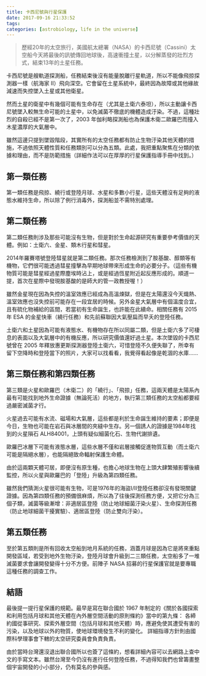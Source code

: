 ```yaml
---
title: 卡西尼號與行星保護
date: 2017-09-16 21:33:52
tags: 
categories: [astrobiology, life in the universe]
---
```


> 歷經20年的太空旅行，美國航太總署（NASA）的卡西尼號（Cassini）太空船今天將最後的訊號傳回地球後，高速衝撞土星，以分解蒸發的壯烈方式，結束13年的土星任務。

卡西尼號是艘軌道探測船，任務結束後沒有能量脫離行星軌道，所以不能像飛掠探測器一樣（航海家 II）飛向深空。它會留在土星系統中，最終因為故障或其他緣故減速而失控墜入土星或其他衛星。

然而土星的衛星中有幾個可能有生命存在（尤其是土衛六泰坦），所以主動讓卡西尼號墜入較無生命可能的土星中，以免滅菌不徹底的機體造成汙染。不過，這種壯烈的自殺已經不是第一次了，2003 年伽利略探測船也為保護木衛二歐羅巴而撞入木星濃厚的大氣層中。

雖然這邊只提到墜毀階段，其實所有的太空任務都有防止生物汙染其他天體的措施，不過依照天體性質和任務類別可以分為五類。此處，我把重點聚焦在分類的依據和理由，而不是防範措施（詳細作法可以在厚厚的行星保護指導手冊中找到。）

## 第一類任務

第一類任務是飛掠、繞行或登陸月球、水星和多數小行星，這些天體沒有足夠的液態水維持生命，所以除了例行消毒外，探測船並不需特別處理。


## 第二類任務

第二類任務則涉及那些可能沒有生物，但是對於生命起源研究有重要參考價值的天體。例如：土衛六、金星、類木行星和彗星。

2014年羅賽塔號登陸彗星就是第二類任務。那次任務檢測到了胺基酸、醇類等有機物，它們很可能透過彗星撞擊為早期地球帶來形成生命的必要分子。（這些有機物質可能是彗星經過星際塵埃時沾上，或是經過恆星附近起反應形成的。順道一提，首次在星際中發現胺基酸的是師大的管一政教授喔！）

雖然金星現在因為失控的溫室效應已經成為高溫煉獄，但是在太陽還沒今天熾熱、溫室效應也沒失控前可能存在一段宜居的時候。另外金星大氣層中有個溫度合宜，且有硫化物補給的區間，若當初有生命誕生，也許能在此續命。相關任務有 2015 年 ESA 的金星快車（繞行任務）和先前蘇聯因大氣壓扁而早夭的登陸任務。

土衛六和土星因為可能有液態水、有機物存在所以同屬二類，但是土衛六多了可棲息的表面以及大氣層中的有機反應，所以研究價值還好過土星。本次墜毀的卡西尼號曾在 2005 年釋放惠更斯探測器登陸土衛六，可惜登陸不久便失聯了，所幸有留下空降時和登陸當下的照片，大家可以找看看，我覺得看起像是乾涸的水庫……


## 第三類任務和第四類任務

第三類是火星和歐羅巴（木衛二）的「繞行」、「飛掠」任務，這兩天體是太陽系內最有可能找到地外生命證據（無論死活）的地方，執行第三類任務的太空船都要經過嚴密滅菌才行。

火星過去可能有水流、磁場和大氣層，這些都是利於生命誕生維持的要素；即便是今日，生物也可能在岩石與冰層間的夾縫中生存。另一個誘人的證據是1984年找到的火星隕石 ALH84001，上頭有疑似細菌化石、生物代謝排遺。

歐羅巴冰層下可能有液態水層，這些水層不僅和岩層接觸促進物質互動（而土衛六可能是隔絕水層），也能隔絕致命輻射保護生命體。

由於這兩顆天體可居，即便沒有原生種，也擔心地球生物在上頭大肆繁殖影響後續監控，所以火星與歐羅巴的「登陸」升級為第四類任務。

雖然我們猜測火星很可能有生物，可是1976年的海盜I/II登陸任務卻沒有發現關鍵證據。因為第四類任務的預備很麻煩，所以為了往後探測任務方便，又把它分為三個子類，滅菌等級漸增：非適居區登陸（防止地球細菌汙染火星）、生命探測任務（防止地球細菌干擾實驗）、適居區登陸（防止雙向汙染）。


## 第五類任務

至於第五類則是所有回收太空船到地月系統的任務，涵蓋月球是因為它是將來重點開發區域，若受到地外生物汙染，登陸月球會升級到二三類任務，太空船多了一堆滅菌要求會讓開發變得十分不方便。前陣子 NASA 招募的行星保護官就是要專職這種任務的調查工作。


## 結語

最後提一提行星保護的規範。最早是寫在聯合國於 1967 年制定的《關於各國探索和利用包括月球和其他天體在內外層空間活動的原則條約》當中的第九條：
各締約國從事研究、探索外層空間（包括月球和其他天體）時，應避免使其遭受有害的污染，以及地球以外的物質，使地球環境發生不利的變化。
詳細指導方針則由國際科學理事會下轄的太空研究委員會負責負責。

由於當時台灣還沒退出聯合國所以也簽了這條約，想看詳細內容可以去網路上查中文的手寫文本。雖然台灣至今仍沒有進行任何登陸任務，不過得知我們也曾籌畫整個宇宙開發的小小部分，仍有莫名的參與感。

